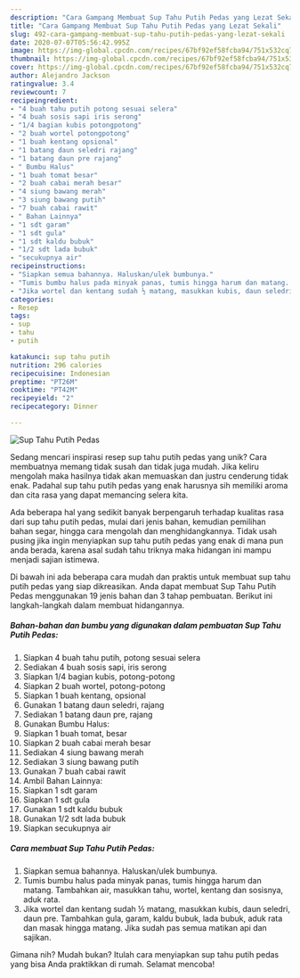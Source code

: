 ```yaml
---
description: "Cara Gampang Membuat Sup Tahu Putih Pedas yang Lezat Sekali"
title: "Cara Gampang Membuat Sup Tahu Putih Pedas yang Lezat Sekali"
slug: 492-cara-gampang-membuat-sup-tahu-putih-pedas-yang-lezat-sekali
date: 2020-07-07T05:56:42.995Z
image: https://img-global.cpcdn.com/recipes/67bf92ef58fcba94/751x532cq70/sup-tahu-putih-pedas-foto-resep-utama.jpg
thumbnail: https://img-global.cpcdn.com/recipes/67bf92ef58fcba94/751x532cq70/sup-tahu-putih-pedas-foto-resep-utama.jpg
cover: https://img-global.cpcdn.com/recipes/67bf92ef58fcba94/751x532cq70/sup-tahu-putih-pedas-foto-resep-utama.jpg
author: Alejandro Jackson
ratingvalue: 3.4
reviewcount: 7
recipeingredient:
- "4 buah tahu putih potong sesuai selera"
- "4 buah sosis sapi iris serong"
- "1/4 bagian kubis potongpotong"
- "2 buah wortel potongpotong"
- "1 buah kentang opsional"
- "1 batang daun seledri rajang"
- "1 batang daun pre rajang"
- " Bumbu Halus"
- "1 buah tomat besar"
- "2 buah cabai merah besar"
- "4 siung bawang merah"
- "3 siung bawang putih"
- "7 buah cabai rawit"
- " Bahan Lainnya"
- "1 sdt garam"
- "1 sdt gula"
- "1 sdt kaldu bubuk"
- "1/2 sdt lada bubuk"
- "secukupnya air"
recipeinstructions:
- "Siapkan semua bahannya. Haluskan/ulek bumbunya."
- "Tumis bumbu halus pada minyak panas, tumis hingga harum dan matang. Tambahkan air, masukkan tahu, wortel, kentang dan sosisnya, aduk rata."
- "Jika wortel dan kentang sudah ½ matang, masukkan kubis, daun seledri, daun pre. Tambahkan gula, garam, kaldu bubuk, lada bubuk, aduk rata dan masak hingga matang. Jika sudah pas semua matikan api dan sajikan."
categories:
- Resep
tags:
- sup
- tahu
- putih

katakunci: sup tahu putih 
nutrition: 296 calories
recipecuisine: Indonesian
preptime: "PT26M"
cooktime: "PT42M"
recipeyield: "2"
recipecategory: Dinner

---
```



![Sup Tahu Putih Pedas](https://img-global.cpcdn.com/recipes/67bf92ef58fcba94/751x532cq70/sup-tahu-putih-pedas-foto-resep-utama.jpg)

Sedang mencari inspirasi resep sup tahu putih pedas yang unik? Cara membuatnya memang tidak susah dan tidak juga mudah. Jika keliru mengolah maka hasilnya tidak akan memuaskan dan justru cenderung tidak enak. Padahal sup tahu putih pedas yang enak harusnya sih memiliki aroma dan cita rasa yang dapat memancing selera kita.

Ada beberapa hal yang sedikit banyak berpengaruh terhadap kualitas rasa dari sup tahu putih pedas, mulai dari jenis bahan, kemudian pemilihan bahan segar, hingga cara mengolah dan menghidangkannya. Tidak usah pusing jika ingin menyiapkan sup tahu putih pedas yang enak di mana pun anda berada, karena asal sudah tahu triknya maka hidangan ini mampu menjadi sajian istimewa.




Di bawah ini ada beberapa cara mudah dan praktis untuk membuat sup tahu putih pedas yang siap dikreasikan. Anda dapat membuat Sup Tahu Putih Pedas menggunakan 19 jenis bahan dan 3 tahap pembuatan. Berikut ini langkah-langkah dalam membuat hidangannya.

<!--inarticleads1-->

##### Bahan-bahan dan bumbu yang digunakan dalam pembuatan Sup Tahu Putih Pedas:

1. Siapkan 4 buah tahu putih, potong sesuai selera
1. Sediakan 4 buah sosis sapi, iris serong
1. Siapkan 1/4 bagian kubis, potong-potong
1. Siapkan 2 buah wortel, potong-potong
1. Siapkan 1 buah kentang, opsional
1. Gunakan 1 batang daun seledri, rajang
1. Sediakan 1 batang daun pre, rajang
1. Gunakan  Bumbu Halus:
1. Siapkan 1 buah tomat, besar
1. Siapkan 2 buah cabai merah besar
1. Sediakan 4 siung bawang merah
1. Sediakan 3 siung bawang putih
1. Gunakan 7 buah cabai rawit
1. Ambil  Bahan Lainnya:
1. Siapkan 1 sdt garam
1. Siapkan 1 sdt gula
1. Gunakan 1 sdt kaldu bubuk
1. Gunakan 1/2 sdt lada bubuk
1. Siapkan secukupnya air




<!--inarticleads2-->

##### Cara membuat Sup Tahu Putih Pedas:

1. Siapkan semua bahannya. Haluskan/ulek bumbunya.
1. Tumis bumbu halus pada minyak panas, tumis hingga harum dan matang. Tambahkan air, masukkan tahu, wortel, kentang dan sosisnya, aduk rata.
1. Jika wortel dan kentang sudah ½ matang, masukkan kubis, daun seledri, daun pre. Tambahkan gula, garam, kaldu bubuk, lada bubuk, aduk rata dan masak hingga matang. Jika sudah pas semua matikan api dan sajikan.




Gimana nih? Mudah bukan? Itulah cara menyiapkan sup tahu putih pedas yang bisa Anda praktikkan di rumah. Selamat mencoba!
